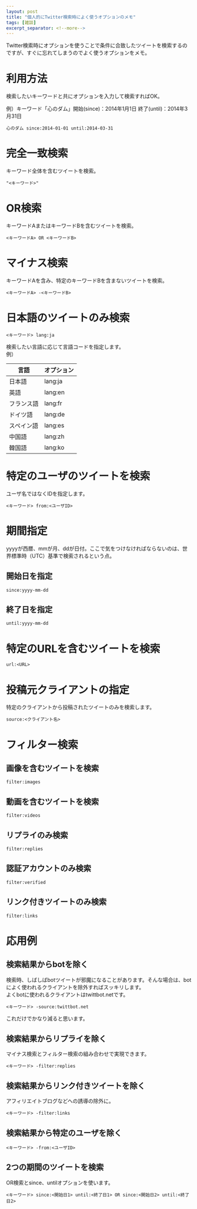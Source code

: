 ```yaml
---
layout: post
title: "個人的にTwitter検索時によく使うオプションのメモ"
tags: [雑談]
excerpt_separator: <!--more-->
---
```


Twitter検索時にオプションを使うことで条件に合致したツイートを検索するのですが、すぐに忘れてしまうのでよく使うオプションをメモ。

<!--more-->  

# 利用方法

検索したいキーワードと共にオプションを入力して検索すればOK。  

例）キーワード「心のダム」開始(since)：2014年1月1日 終了(until)：2014年3月31日

```
心のダム since:2014-01-01 until:2014-03-31
```



# 完全一致検索

キーワード全体を含むツイートを検索。

```
"<キーワード>"
```



# OR検索

キーワードAまたはキーワードBを含むツイートを検索。

```
<キーワードA> OR <キーワードB>
```



# マイナス検索

キーワードAを含み、特定のキーワードBを含まないツイートを検索。

```
<キーワードA> -<キーワードB>
```



# 日本語のツイートのみ検索

```
<キーワード> lang:ja
```

検索したい言語に応じて言語コードを指定します。  
例）

| 言語       | オプション |
| ---------- | ---------- |
| 日本語     | lang:ja    |
| 英語       | lang:en    |
| フランス語 | lang:fr    |
| ドイツ語   | lang:de    |
| スペイン語 | lang:es    |
| 中国語     | lang:zh    |
| 韓国語     | lang:ko    |



# 特定のユーザのツイートを検索

ユーザ名ではなくIDを指定します。

```
<キーワード> from:<ユーザID>
```



# 期間指定

yyyyが西暦、mmが月、ddが日付。ここで気をつけなければならないのは、世界標準時（UTC）基準で検索されるという点。

## 開始日を指定

```
since:yyyy-mm-dd
```

## 終了日を指定

```
until:yyyy-mm-dd
```

# 特定のURLを含むツイートを検索

```
url:<URL>
```



# 投稿元クライアントの指定

特定のクライアントから投稿されたツイートのみを検索します。

```
source:<クライアント名>
```



# フィルター検索

## 画像を含むツイートを検索

```
filter:images
```

## 動画を含むツイートを検索

```
filter:videos
```

## リプライのみ検索

```
filter:replies
```

## 認証アカウントのみ検索

```
filter:verified
```

## リンク付きツイートのみ検索

```
filter:links
```



# 応用例

## 検索結果からbotを除く

検索時、しばしばbotツイートが邪魔になることがあります。そんな場合は、botによく使われるクライアントを除外すればスッキリします。  
よくbotに使われるクライアントはtwittbot.netです。

```
<キーワード> -source:twittbot.net
```

これだけでかなり減ると思います。

## 検索結果からリプライを除く

マイナス検索とフィルター検索の組み合わせで実現できます。

```
<キーワード> -filter:replies
```

## 検索結果からリンク付きツイートを除く

アフィリエイトブログなどへの誘導の除外に。

```
<キーワード> -filter:links
```

## 検索結果から特定のユーザを除く

```
<キーワード> -from:<ユーザID>
```

## 2つの期間のツイートを検索

OR検索とsince、untilオプションを使います。

```
<キーワード> since:<開始日1> until:<終了日1> OR since:<開始日2> until:<終了日2>
```

